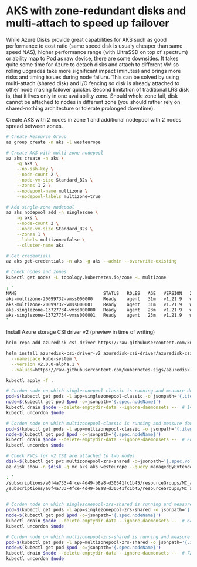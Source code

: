 # AKS with zone-redundant disks and multi-attach to speed up failover
While Azure Disks provide great capabilities for AKS such as good performance to cost ratio (same speed disk is usualy cheaper than same speed NAS), higher performance range (with UltraSSD on top of spectrum) or ability map to Pod as raw device, there are some downsides. It takes quite some time for Azure to detach disks and attach to different VM so rolling upgrades take more significant impact (minutes) and brings more risks and timing issues during node failure. This can be solved by using multi-attach (shared disk) and I/O fencing so disk is already attached to other node making failover quicker. Second limitation of traditional LRS disk is, that it lives only in one availability zone. Should whole zone fail, disk cannot be attached to nodes in different zone (you should rather rely on shared-nothing architecture or tolerate prolonged downtime).

Create AKS with 2 nodes in zone 1 and additional nodepool with 2 nodes spread between zones.

```bash
# Create Resource Group
az group create -n aks -l westeurope

# Create AKS with multi-zone nodepool
az aks create -n aks \
    -g aks \
    --no-ssh-key \
    --node-count 2 \
    --node-vm-size Standard_B2s \
    --zones 1 2 \
    --nodepool-name multizone \
    --nodepool-labels multizone=true

# Add single-zone nodepool
az aks nodepool add -n singlezone \
    -g aks \
    --node-count 2 \
    --node-vm-size Standard_B2s \
    --zones 1 \
    --labels multizone=false \
    --cluster-name aks 

# Get credentials
az aks get-credentials -n aks -g aks --admin --overwrite-existing

# Check nodes and zones
kubectl get nodes -L topology.kubernetes.io/zone -L multizone

: `
NAME                                 STATUS   ROLES   AGE   VERSION   ZONE           MULTIZONE
aks-multizone-20099732-vmss000000    Ready    agent   31m   v1.21.9   westeurope-1   true
aks-multizone-20099732-vmss000001    Ready    agent   31m   v1.21.9   westeurope-2   true
aks-singlezone-13727734-vmss000000   Ready    agent   23m   v1.21.9   westeurope-1   false
aks-singlezone-13727734-vmss000001   Ready    agent   23m   v1.21.9   westeurope-1   false
`
```

Install Azure storage CSI driver v2 (preview in time of writing)

```bash
helm repo add azuredisk-csi-driver https://raw.githubusercontent.com/kubernetes-sigs/azuredisk-csi-driver/master/charts

helm install azuredisk-csi-driver-v2 azuredisk-csi-driver/azuredisk-csi-driver \
  --namespace kube-system \
  --version v2.0.0-alpha.1 \
  --values=https://raw.githubusercontent.com/kubernetes-sigs/azuredisk-csi-driver/master/charts/v2.0.0-alpha.1/azuredisk-csi-driver/side-by-side-values.yaml
```



```bash
kubectl apply -f .

# Cordon node on which singlezonepool-classic is running and measure downtime
pod=$(kubectl get pods -l app=singlezonepool-classic -o jsonpath='{.items[0].metadata.name}')
node=$(kubectl get pod $pod -o=jsonpath='{.spec.nodeName}')
kubectl drain $node --delete-emptydir-data --ignore-daemonsets --  # 146 seconds (out of which 30s is Pod termination grace period)
kubectl uncordon $node

# Cordon node on which multizonepool-classic is running and measure downtime
pod=$(kubectl get pods -l app=multizonepool-classic -o jsonpath='{.items[0].metadata.name}')
node=$(kubectl get pod $pod -o=jsonpath='{.spec.nodeName}')
kubectl drain $node --delete-emptydir-data --ignore-daemonsets --  # Forever! We do not have any other node in the same zone in this static nodepool
kubectl uncordon $node

# Check PVCs for v2 CSI are attached to two nodes
disk=$(kubectl get pvc multizonepool-zrs-shared -o=jsonpath='{.spec.volumeName}')
az disk show -n $disk -g mc_aks_aks_westeurope --query managedByExtended -o tsv

: `
/subscriptions/a0f4a733-4fce-4d49-b8a8-d30541fc1b45/resourceGroups/MC_aks_aks_westeurope/providers/Microsoft.Compute/virtualMachineScaleSets/aks-multizone-20099732-vmss/virtualMachines/aks-multizone-20099732-vmss_1
/subscriptions/a0f4a733-4fce-4d49-b8a8-d30541fc1b45/resourceGroups/MC_aks_aks_westeurope/providers/Microsoft.Compute/virtualMachineScaleSets/aks-multizone-20099732-vmss/virtualMachines/aks-multizone-20099732-vmss_0
`

# Cordon node on which singlezonepool-zrs-shared is running and measure downtime
pod=$(kubectl get pods -l app=singlezonepool-zrs-shared -o jsonpath='{.items[0].metadata.name}')
node=$(kubectl get pod $pod -o=jsonpath='{.spec.nodeName}')
kubectl drain $node --delete-emptydir-data --ignore-daemonsets --  # 64 seconds (out of which 30s is Pod termination grace period)
kubectl uncordon $node

# Cordon node on which multizonepool-zrs-shared is running and measure downtime
pod=$(kubectl get pods -l app=multizonepool-zrs-shared -o jsonpath='{.items[0].metadata.name}')
node=$(kubectl get pod $pod -o=jsonpath='{.spec.nodeName}')
kubectl drain $node --delete-emptydir-data --ignore-daemonsets --  # 72 seconds (out of which 30s is Pod termination grace period)
kubectl uncordon $node

```

